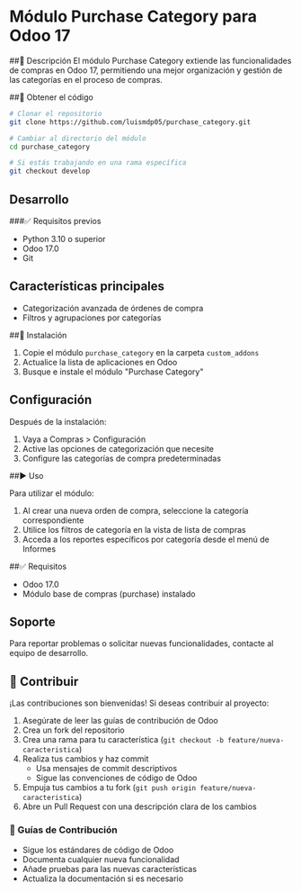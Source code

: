 # Módulo Purchase Category para Odoo 17

##📖 Descripción
El módulo Purchase Category extiende las funcionalidades de compras en Odoo 17, permitiendo una mejor organización y gestión de las categorías en el proceso de compras.

##🚀 Obtener el código

```bash
# Clonar el repositorio
git clone https://github.com/luismdp05/purchase_category.git

# Cambiar al directorio del módulo
cd purchase_category

# Si estás trabajando en una rama específica
git checkout develop
```

## Desarrollo

###✅ Requisitos previos
- Python 3.10 o superior
- Odoo 17.0
- Git

## Características principales

- Categorización avanzada de órdenes de compra
- Filtros y agrupaciones por categorías

##🚀 Instalación

1. Copie el módulo `purchase_category` en la carpeta `custom_addons`
2. Actualice la lista de aplicaciones en Odoo
3. Busque e instale el módulo "Purchase Category"

## Configuración

Después de la instalación:

1. Vaya a Compras > Configuración
2. Active las opciones de categorización que necesite
3. Configure las categorías de compra predeterminadas

##▶️ Uso

Para utilizar el módulo:

1. Al crear una nueva orden de compra, seleccione la categoría correspondiente
2. Utilice los filtros de categoría en la vista de lista de compras
3. Acceda a los reportes específicos por categoría desde el menú de Informes

##✅ Requisitos

- Odoo 17.0
- Módulo base de compras (purchase) instalado

## Soporte

Para reportar problemas o solicitar nuevas funcionalidades, contacte al equipo de desarrollo.

## 🤝 Contribuir

¡Las contribuciones son bienvenidas! Si deseas contribuir al proyecto:

1. Asegúrate de leer las guías de contribución de Odoo
2. Crea un fork del repositorio
3. Crea una rama para tu característica (`git checkout -b feature/nueva-caracteristica`)
4. Realiza tus cambios y haz commit
   - Usa mensajes de commit descriptivos
   - Sigue las convenciones de código de Odoo
5. Empuja tus cambios a tu fork (`git push origin feature/nueva-caracteristica`)
6. Abre un Pull Request con una descripción clara de los cambios

### 📖 Guías de Contribución

- Sigue los estándares de código de Odoo
- Documenta cualquier nueva funcionalidad
- Añade pruebas para las nuevas características
- Actualiza la documentación si es necesario
